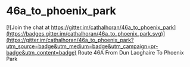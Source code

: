 # 46a_to_phoenix_park

[![Join the chat at https://gitter.im/cathalhoran/46a_to_phoenix_park](https://badges.gitter.im/cathalhoran/46a_to_phoenix_park.svg)](https://gitter.im/cathalhoran/46a_to_phoenix_park?utm_source=badge&utm_medium=badge&utm_campaign=pr-badge&utm_content=badge)
Route 46A From Dun Laoghaire To Phoenix Park
